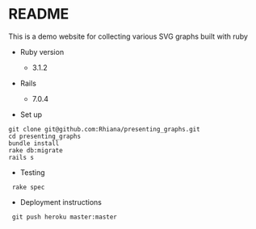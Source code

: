 # README

This is a demo website for collecting various SVG graphs built with ruby

* Ruby version
  * 3.1.2
* Rails
  * 7.0.4

* Set up
```
git clone git@github.com:Rhiana/presenting_graphs.git
cd presenting_graphs
bundle install
rake db:migrate
rails s
```

* Testing
```
 rake spec
```

* Deployment instructions
```
 git push heroku master:master
```
